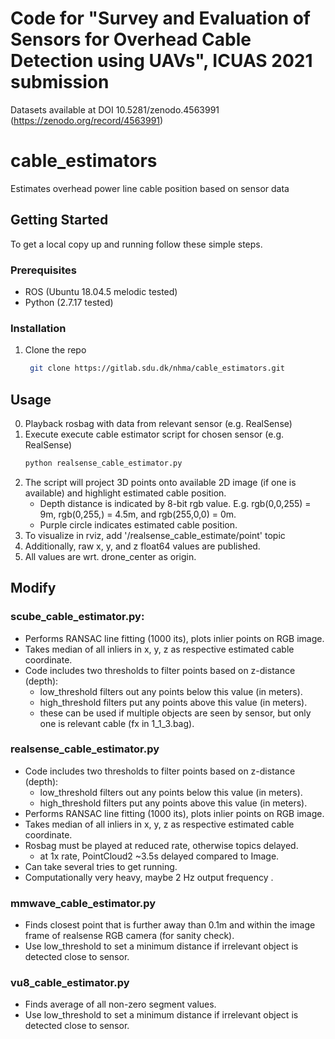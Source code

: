 # Code for "Survey and Evaluation of Sensors for Overhead Cable Detection using UAVs", ICUAS 2021 submission
Datasets available at DOI 10.5281/zenodo.4563991 (https://zenodo.org/record/4563991)

# cable_estimators
Estimates overhead power line cable position based on sensor data

<!-- GETTING STARTED -->
## Getting Started

To get a local copy up and running follow these simple steps.

### Prerequisites

- ROS (Ubuntu 18.04.5 melodic tested)
- Python (2.7.17 tested)

### Installation

1. Clone the repo
   ```sh
	git clone https://gitlab.sdu.dk/nhma/cable_estimators.git
   ```

<!-- USAGE EXAMPLES -->
## Usage

0. Playback rosbag with data from relevant sensor (e.g. RealSense)
1. Execute execute cable estimator script for chosen sensor (e.g. RealSense)
   ```sh
   python realsense_cable_estimator.py
   ```
2. The script will project 3D points onto available 2D image (if one is available) and highlight estimated cable position.
	- Depth distance is indicated by 8-bit rgb value. E.g. rgb(0,0,255) = 9m, rgb(0,255,) = 4.5m, and rgb(255,0,0) = 0m. 
	- Purple circle indicates estimated cable position.
3. To visualize in rviz, add '/realsense_cable_estimate/point' topic
4. Additionally, raw x, y, and z float64 values are published.
5. All values are wrt. drone_center as origin.

## Modify
### scube_cable_estimator.py:
- Performs RANSAC line fitting (1000 its), plots inlier points on RGB image.
- Takes median of all inliers in x, y, z as respective estimated cable coordinate.
- Code includes two thresholds to filter points based on z-distance (depth):
   - low_threshold filters out any points below this value (in meters).
   - high_threshold filters put any points above this value (in meters).
   - these can be used if multiple objects are seen by sensor, but only one is relevant cable (fx in 1_1_3.bag).

### realsense_cable_estimator.py
- Code includes two thresholds to filter points based on z-distance (depth):
   - low_threshold filters out any points below this value (in meters).
   - high_threshold filters put any points above this value (in meters).
- Performs RANSAC line fitting (1000 its), plots inlier points on RGB image.
- Takes median of all inliers in x, y, z as respective estimated cable coordinate.
- Rosbag must be played at reduced rate, otherwise topics delayed.
   - at 1x rate, PointCloud2 ~3.5s delayed compared to Image.
- Can take several tries to get running.
- Computationally very heavy, maybe 2 Hz output frequency .

### mmwave_cable_estimator.py
- Finds closest point that is further away than 0.1m and within the image frame of realsense RGB camera (for sanity check). 
- Use low_threshold to set a minimum distance if irrelevant object is detected close to sensor.

### vu8_cable_estimator.py
- Finds average of all non-zero segment values.
- Use low_threshold to set a minimum distance if irrelevant object is detected close to sensor.

